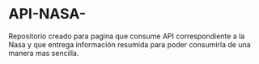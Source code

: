 # API-NASA-
Repositorio creado para pagina que consume API correspondiente a la Nasa  y que entrega información resumida para poder consumirla de una manera mas sencilla.
